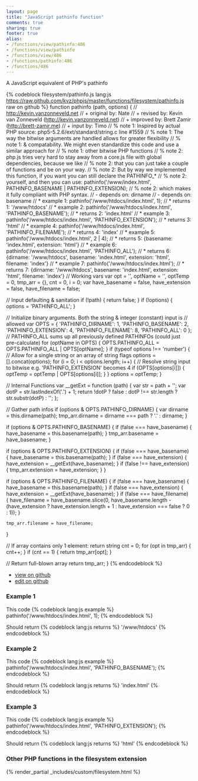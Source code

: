 ```yaml
---
layout: page
title: "JavaScript pathinfo function"
comments: true
sharing: true
footer: true
alias:
- /functions/view/pathinfo:486
- /functions/view/pathinfo
- /functions/view/486
- /functions/pathinfo:486
- /functions/486
---
```

<!-- Generated by Rakefile:build -->
A JavaScript equivalent of PHP's pathinfo

{% codeblock filesystem/pathinfo.js lang:js https://raw.github.com/kvz/phpjs/master/functions/filesystem/pathinfo.js raw on github %}
function pathinfo (path, options) {
  // http://kevin.vanzonneveld.net
  // +   original by: Nate
  // +    revised by: Kevin van Zonneveld (http://kevin.vanzonneveld.net)
  // +    improved by: Brett Zamir (http://brett-zamir.me)
  // +    input by: Timo
  // %        note 1: Inspired by actual PHP source: php5-5.2.6/ext/standard/string.c line #1559
  // %        note 1: The way the bitwise arguments are handled allows for greater flexibility
  // %        note 1: & compatability. We might even standardize this code and use a similar approach for
  // %        note 1: other bitwise PHP functions
  // %        note 2: php.js tries very hard to stay away from a core.js file with global dependencies, because we like
  // %        note 2: that you can just take a couple of functions and be on your way.
  // %        note 2: But by way we implemented this function, if you want you can still declare the PATHINFO_*
  // %        note 2: yourself, and then you can use: pathinfo('/www/index.html', PATHINFO_BASENAME | PATHINFO_EXTENSION);
  // %        note 2: which makes it fully compliant with PHP syntax.
  // -    depends on: dirname
  // -    depends on: basename
  // *     example 1: pathinfo('/www/htdocs/index.html', 1);
  // *     returns 1: '/www/htdocs'
  // *     example 2: pathinfo('/www/htdocs/index.html', 'PATHINFO_BASENAME');
  // *     returns 2: 'index.html'
  // *     example 3: pathinfo('/www/htdocs/index.html', 'PATHINFO_EXTENSION');
  // *     returns 3: 'html'
  // *     example 4: pathinfo('/www/htdocs/index.html', 'PATHINFO_FILENAME');
  // *     returns 4: 'index'
  // *     example 5: pathinfo('/www/htdocs/index.html', 2 | 4);
  // *     returns 5: {basename: 'index.html', extension: 'html'}
  // *     example 6: pathinfo('/www/htdocs/index.html', 'PATHINFO_ALL');
  // *     returns 6: {dirname: '/www/htdocs', basename: 'index.html', extension: 'html', filename: 'index'}
  // *     example 7: pathinfo('/www/htdocs/index.html');
  // *     returns 7: {dirname: '/www/htdocs', basename: 'index.html', extension: 'html', filename: 'index'}
  // Working vars
  var opt = '',
    optName = '',
    optTemp = 0,
    tmp_arr = {},
    cnt = 0,
    i = 0;
  var have_basename = false,
    have_extension = false,
    have_filename = false;

  // Input defaulting & sanitation
  if (!path) {
    return false;
  }
  if (!options) {
    options = 'PATHINFO_ALL';
  }

  // Initialize binary arguments. Both the string & integer (constant) input is
  // allowed
  var OPTS = {
    'PATHINFO_DIRNAME': 1,
    'PATHINFO_BASENAME': 2,
    'PATHINFO_EXTENSION': 4,
    'PATHINFO_FILENAME': 8,
    'PATHINFO_ALL': 0
  };
  // PATHINFO_ALL sums up all previously defined PATHINFOs (could just pre-calculate)
  for (optName in OPTS) {
    OPTS.PATHINFO_ALL = OPTS.PATHINFO_ALL | OPTS[optName];
  }
  if (typeof options !== 'number') { // Allow for a single string or an array of string flags
    options = [].concat(options);
    for (i = 0; i < options.length; i++) {
      // Resolve string input to bitwise e.g. 'PATHINFO_EXTENSION' becomes 4
      if (OPTS[options[i]]) {
        optTemp = optTemp | OPTS[options[i]];
      }
    }
    options = optTemp;
  }

  // Internal Functions
  var __getExt = function (path) {
    var str = path + '';
    var dotP = str.lastIndexOf('.') + 1;
    return !dotP ? false : dotP !== str.length ? str.substr(dotP) : '';
  };


  // Gather path infos
  if (options & OPTS.PATHINFO_DIRNAME) {
    var dirname = this.dirname(path);
    tmp_arr.dirname = dirname === path ? '.' : dirname;
  }

  if (options & OPTS.PATHINFO_BASENAME) {
    if (false === have_basename) {
      have_basename = this.basename(path);
    }
    tmp_arr.basename = have_basename;
  }

  if (options & OPTS.PATHINFO_EXTENSION) {
    if (false === have_basename) {
      have_basename = this.basename(path);
    }
    if (false === have_extension) {
      have_extension = __getExt(have_basename);
    }
    if (false !== have_extension) {
      tmp_arr.extension = have_extension;
    }
  }

  if (options & OPTS.PATHINFO_FILENAME) {
    if (false === have_basename) {
      have_basename = this.basename(path);
    }
    if (false === have_extension) {
      have_extension = __getExt(have_basename);
    }
    if (false === have_filename) {
      have_filename = have_basename.slice(0, have_basename.length - (have_extension ? have_extension.length + 1 : have_extension === false ? 0 : 1));
    }

    tmp_arr.filename = have_filename;
  }


  // If array contains only 1 element: return string
  cnt = 0;
  for (opt in tmp_arr) {
    cnt++;
  }
  if (cnt == 1) {
    return tmp_arr[opt];
  }

  // Return full-blown array
  return tmp_arr;
}
{% endcodeblock %}

 - [view on github](https://github.com/kvz/phpjs/blob/master/functions/filesystem/pathinfo.js)
 - [edit on github](https://github.com/kvz/phpjs/edit/master/functions/filesystem/pathinfo.js)

### Example 1
This code
{% codeblock lang:js example %}
pathinfo('/www/htdocs/index.html', 1);
{% endcodeblock %}

Should return
{% codeblock lang:js returns %}
'/www/htdocs'
{% endcodeblock %}

### Example 2
This code
{% codeblock lang:js example %}
pathinfo('/www/htdocs/index.html', 'PATHINFO_BASENAME');
{% endcodeblock %}

Should return
{% codeblock lang:js returns %}
'index.html'
{% endcodeblock %}

### Example 3
This code
{% codeblock lang:js example %}
pathinfo('/www/htdocs/index.html', 'PATHINFO_EXTENSION');
{% endcodeblock %}

Should return
{% codeblock lang:js returns %}
'html'
{% endcodeblock %}


### Other PHP functions in the filesystem extension
{% render_partial _includes/custom/filesystem.html %}
